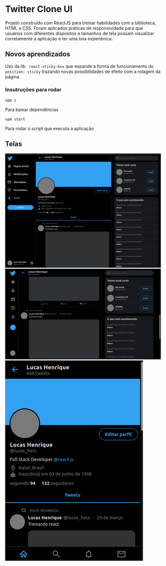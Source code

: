 # Twitter Clone UI

Projeto construído com ReactJS para treinar habilidades com a biblioteca, HTML e CSS. Foram aplicados práticas de responsividade para que usuários com diferentes dispositos e tamanhos de tela possam visualizar corretamente a aplicação e ter uma boa experiênica. 

## Novos aprendizados
Uso da lib ``` react-sticky-box``` que expande a forma de funcionamento do ``` position: sticky``` trazando novas possibilidades de efeito com a rolagem da página.

### Insutruções para rodar 
```
npm i
```
Para baixar dependências

```
npm start
```
Para rodar o script que executa a aplicação

## Telas


<img src="./screens/main.png">
<img src="./screens/tablet.png">
<img src="./screens/cellphone.png">
